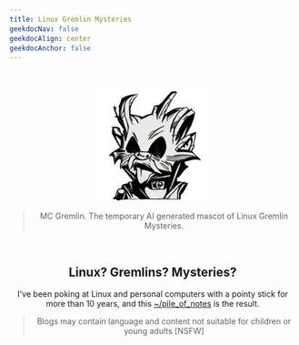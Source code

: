 ```yaml
---
title: Linux Gremlin Mysteries
geekdocNav: false
geekdocAlign: center
geekdocAnchor: false
---
```


<br />

<div style="text-align: center;">

![MC Gremlin](/mc_gremlin.png "MC Gremlin - the AI generated temporary mascot of LGM. It looks like a nuclear fallout steam punk Albert Einstein from an alternate time. You know, that one picture of Einstein sticking his tongue out--but this image has a few extra pairs of ears. Possibly a few fins too")
> MC Gremlin. The temporary AI generated mascot of Linux Gremlin Mysteries.

<br />

## Linux? Gremlins? Mysteries?
I've been poking at Linux and personal computers with a pointy stick for more than 10 years, and this [~/pile_of_notes](pile_of_notes) is the result.

> Blogs may contain language and content not suitable for children or young adults [NSFW]

</div>
